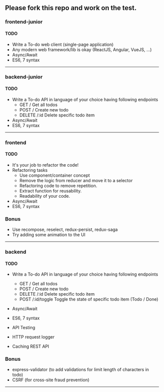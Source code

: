 ## Please fork this repo and work on the test.

### frontend-junior

#### TODO

* Write a To-do web client (single-page application)
* Any modern web framework/lib is okay (ReactJS, Angular, VueJS, ...)
* Async/Await
* ES6, 7 syntax

---

### backend-junior

#### TODO

* Write a To-do API in language of your choice having following endpoints
  * GET / Get all todos
  * POST / Create new todo
  * DELETE /:id Delete specific todo item
* Async/Await
* ES6, 7 syntax

---

### frontend

#### TODO

* It's your job to refactor the code!
* Refactoring tasks
  * Use component/container concept
  * Remove the logic from reducer and move it to a selector
  * Refactoring code to remove repetition.
  * Extract function for reusability.
  * Readability of your code.
* Async/Await
* ES6, 7 syntax

### Bonus

* Use recompose, reselect, redux-persist, redux-saga
* Try adding some animation to the UI

---

### backend

#### TODO

* Write a To-do API in language of your choice having following endpoints

  * GET / Get all todos
  * POST / Create new todo
  * DELETE /:id Delete specific todo item
  * POST /:id/toggle Toggle the state of specific todo item (Todo / Done)

* Async/Await
* ES6, 7 syntax
* API Testing
* HTTP request logger
* Caching REST API

### Bonus

* express-validator (to add validations for limit length of characters in todo)
* CSRF (for cross-site fraud prevention)

---
